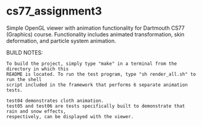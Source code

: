 cs77_assignment3
================

Simple OpenGL viewer with animation functionality for Dartmouth CS77 (Graphics) course. Functionality includes animated transformation, skin deformation,
and particle system animation.

BUILD NOTES:

	To build the project, simply type "make" in a terminal from the directory in which this
	README is located. To run the test program, type "sh render_all.sh" to run the shell
	script included in the framework that performs 6 separate animation tests.

	test04 demonstrates cloth animation.
	test05 and test06 are tests specifically built to demonstrate that rain and snow effects,
	respectively, can be displayed with the viewer.
